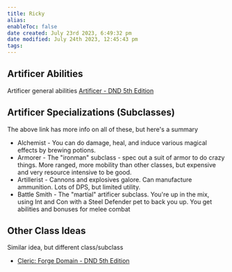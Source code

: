```yaml
---
title: Ricky
alias: 
enableToc: false
date created: July 23rd 2023, 6:49:32 pm
date modified: July 24th 2023, 12:45:43 pm
tags: 
---
```

## Artificer Abilities
Artificer general abilities
[Artificer - DND 5th Edition](http://dnd5e.wikidot.com/artificer)

## Artificer Specializations (Subclasses)
The above link has more info on all of these, but here's a summary
- Alchemist - You can do damage, heal, and induce various magical effects by brewing potions.
- Armorer - The "ironman" subclass - spec out a suit of armor to do crazy things. More ranged, more mobility than other classes, but expensive and very resource intensive to be good.
- Artillerist - Cannons and explosives galore. Can manufacture ammunition. Lots of DPS, but limited utility.
- Battle Smith - The "martial" artificer subclass. You're up in the mix, using Int and Con with a Steel Defender pet to back you up. You get abilities and bonuses for melee combat

## Other Class Ideas
Similar idea, but different class/subclass
- [Cleric: Forge Domain - DND 5th Edition](http://dnd5e.wikidot.com/cleric:forge)
